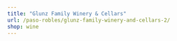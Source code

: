 ```yaml
---
title: "Glunz Family Winery & Cellars"
url: /paso-robles/glunz-family-winery-and-cellars-2/
shop: wine
---
```

